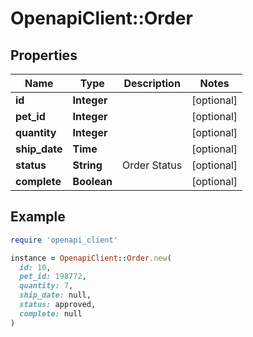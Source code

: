 # OpenapiClient::Order

## Properties

| Name | Type | Description | Notes |
| ---- | ---- | ----------- | ----- |
| **id** | **Integer** |  | [optional] |
| **pet_id** | **Integer** |  | [optional] |
| **quantity** | **Integer** |  | [optional] |
| **ship_date** | **Time** |  | [optional] |
| **status** | **String** | Order Status | [optional] |
| **complete** | **Boolean** |  | [optional] |

## Example

```ruby
require 'openapi_client'

instance = OpenapiClient::Order.new(
  id: 10,
  pet_id: 198772,
  quantity: 7,
  ship_date: null,
  status: approved,
  complete: null
)
```

